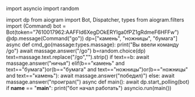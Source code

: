 import asyncio
import random

import dp
from aiogram import Bot, Dispatcher, types
from aiogram.filters import (Command)
bot = Bot(token="7610017962:AAFFId6XegDOkERYIga0fPZ1gRdmeF6HFFw")
@dp.message(Command("go"))
dp=["камень", "ножницы", "бумага"]
async def cmd_go(massage:types.massage):
    print("Вы ввели команду /go")
    await massage.answer("/go")
    b=random.choice(dp)
    text=massage.text.replace("/go","").strip()
    if text==b:
        await massage.answer("ничья")
    elif(b=="камень" and text=="бумага")or(b=="бумага" and text=="ножницы")or(b=="ножницы" and text=="камень"):
        await massage.answer("победил)")
    else: await massage.answer("проиграл(")
    async def main():
        await dp.start_polling(bot)
        if __name__ == "__main__":
            print("бот начал работать")
            asyncio.run(main())

